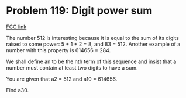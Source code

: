 # Problem 119: Digit power sum

[FCC link](https://www.freecodecamp.org/learn/coding-interview-prep/project-euler/problem-119-digit-power-sum)

The number 512 is interesting because it is equal to the sum of its digits
raised to some power: 5 + 1 + 2 = 8, and 83 = 512. Another example of a number
with this property is 614656 = 284.

We shall define an to be the nth term of this sequence and insist that a number
must contain at least two digits to have a sum.

You are given that a2 = 512 and a10 = 614656.

Find a30.
